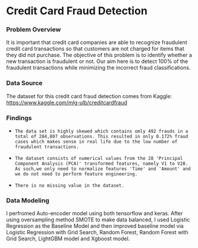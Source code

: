 # Credit Card Fraud Detection

### Problem Overview
It is important that credit card companies are able to recognize fraudulent credit card transactions so that customers are not charged for items that they did not purchase.
The objective of this problem is to identify whether a new transaction is fraudulent or not. Our aim here is to detect 100% of the fraudulent transactions while minimizing the incorrect fraud classifications. 

### Data Source 
The dataset for this credit card fraud detection comes from Kaggle: 
https://www.kaggle.com/mlg-ulb/creditcardfraud

### Findings
*     The data set is highly skewed which contains omly 492 frauds in a total of 284,807 observations. This resulted in only 0.172% fraud cases which makes sense in real life due to the low number of fraudulent transactions.

*     The dataset consists of numerical values from the 28 'Principal Component Analysis (PCA)' transformed features, namely V1 to V28. As such,we only need to normalize features 'Time' and 'Amount' and we do not need to perform feature engineering.

*     There is no missing value in the dataset.

### Data Modeling
I perfromed Auto-encoder model using both tensorflow and keras. After using oversampling method SMOTE to make data balanced, I used Logistic Regression as the Baseline Model and then improved baseline model via Logistic Regression with Grid Search, Random Forest, Random Forest with Grid Search, LightGBM model and Xgboost model.
